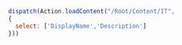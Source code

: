 ```javascript
  dispatch(Action.loadContent("/Root/Content/IT",
  {
    select: ['DisplayName','Description']
  }))
```
